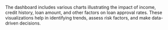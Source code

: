 The dashboard includes various charts illustrating the impact of income, credit history, loan amount, and other factors on loan approval rates. These visualizations help in identifying trends, assess risk factors, and make data-driven decisions. 
